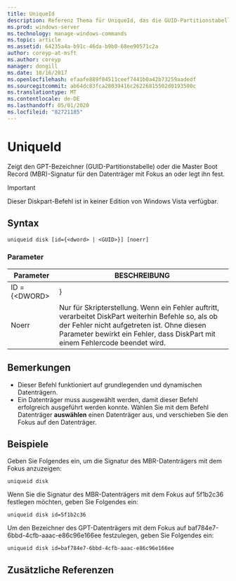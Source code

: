 ```yaml
---
title: UniqueId
description: Referenz Thema für UniqueId, das die GUID-Partitionstabelle (GPT) oder die Master Boot Record (MBR)-Signatur für den Datenträger mit dem Fokus anzeigt oder festlegt.
ms.prod: windows-server
ms.technology: manage-windows-commands
ms.topic: article
ms.assetid: 64235a4a-b91c-46da-b9b0-68ee90571c2a
author: coreyp-at-msft
ms.author: coreyp
manager: dongill
ms.date: 10/16/2017
ms.openlocfilehash: efaafe889f04511ceef7441b0a42b73259aadedf
ms.sourcegitcommit: ab64dc83fca28039416c26226815502d0193500c
ms.translationtype: MT
ms.contentlocale: de-DE
ms.lasthandoff: 05/01/2020
ms.locfileid: "82721185"
---
```

# <a name="uniqueid"></a>UniqueId

Zeigt den GPT-Bezeichner (GUID-Partitionstabelle) oder die Master Boot Record (MBR)-Signatur für den Datenträger mit Fokus an oder legt ihn fest.

> [!IMPORTANT]
> Dieser Diskpart-Befehl ist in keiner Edition von Windows Vista verfügbar.

## <a name="syntax"></a>Syntax

```
uniqueid disk [id={<dword> | <GUID>}] [noerr]
```

### <a name="parameters"></a>Parameter

|  Parameter   |                                                                                             BESCHREIBUNG                                                                                              |
|--------------|------------------------------------------------------------------------------------------------------------------------------------------------------------------------------------------------------|
| ID = {\<DWORD> |                                                                                               <GUID>}                                                                                                |
|    Noerr     | Nur für Skripterstellung. Wenn ein Fehler auftritt, verarbeitet DiskPart weiterhin Befehle so, als ob der Fehler nicht aufgetreten ist. Ohne diesen Parameter bewirkt ein Fehler, dass DiskPart mit einem Fehlercode beendet wird. |

## <a name="remarks"></a>Bemerkungen

-   Dieser Befehl funktioniert auf grundlegenden und dynamischen Datenträgern.
-   Ein Datenträger muss ausgewählt werden, damit dieser Befehl erfolgreich ausgeführt werden konnte. Wählen Sie mit dem Befehl Datenträger **auswählen** einen Datenträger aus, und verschieben Sie den Fokus auf den Datenträger.

## <a name="examples"></a>Beispiele

Geben Sie Folgendes ein, um die Signatur des MBR-Datenträgers mit dem Fokus anzuzeigen:
```
uniqueid disk
```
Wenn Sie die Signatur des MBR-Datenträgers mit dem Fokus auf 5f1b2c36 festlegen möchten, geben Sie Folgendes ein:
```
uniqueid disk id=5f1b2c36
```
Um den Bezeichner des GPT-Datenträgers mit dem Fokus auf baf784e7-6bbd-4cfb-aaac-e86c96e166ee festzulegen, geben Sie Folgendes ein:
```
uniqueid disk id=baf784e7-6bbd-4cfb-aaac-e86c96e166ee
```

## <a name="additional-references"></a>Zusätzliche Referenzen

